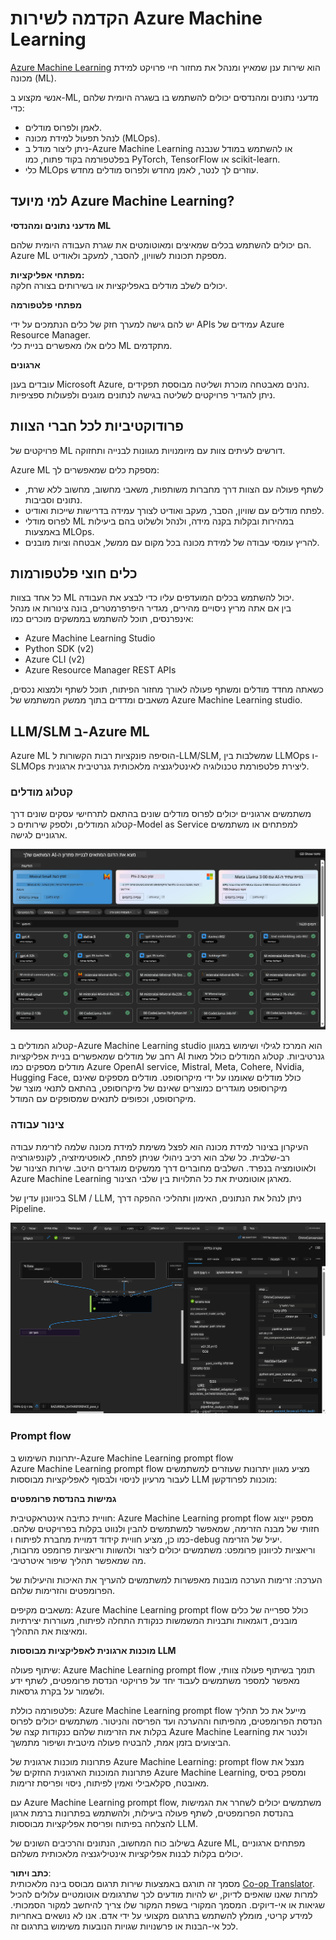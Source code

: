 <!--
CO_OP_TRANSLATOR_METADATA:
{
  "original_hash": "7fe541373802e33568e94e13226d463c",
  "translation_date": "2025-05-09T22:21:46+00:00",
  "source_file": "md/03.FineTuning/Introduce_AzureML.md",
  "language_code": "he"
}
-->
# **הקדמה לשירות Azure Machine Learning**

[Azure Machine Learning](https://ml.azure.com?WT.mc_id=aiml-138114-kinfeylo) הוא שירות ענן שמאיץ ומנהל את מחזור חיי פרויקט למידת מכונה (ML).

אנשי מקצוע ב-ML, מדעני נתונים ומהנדסים יכולים להשתמש בו בשגרה היומית שלהם כדי:

- לאמן ולפרוס מודלים.  
- לנהל תפעול למידת מכונה (MLOps).  
- ניתן ליצור מודל ב-Azure Machine Learning או להשתמש במודל שנבנה בפלטפורמה בקוד פתוח, כמו PyTorch, TensorFlow או scikit-learn.  
- כלי MLOps עוזרים לך לנטר, לאמן מחדש ולפרוס מודלים מחדש.

## למי מיועד Azure Machine Learning?

**מדעני נתונים ומהנדסי ML**

הם יכולים להשתמש בכלים שמאיצים ומאוטומטים את שגרת העבודה היומית שלהם.  
Azure ML מספקת תכונות לשוויון, להסבר, למעקב ולאודיט.

**מפתחי אפליקציות:**  
יכולים לשלב מודלים באפליקציות או בשירותים בצורה חלקה.

**מפתחי פלטפורמה**

יש להם גישה למערך חזק של כלים הנתמכים על ידי APIs עמידים של Azure Resource Manager.  
כלים אלו מאפשרים בניית כלי ML מתקדמים.

**ארגונים**

עובדים בענן Microsoft Azure, נהנים מאבטחה מוכרת ושליטה מבוססת תפקידים.  
ניתן להגדיר פרויקטים לשליטה בגישה לנתונים מוגנים ולפעולות ספציפיות.

## פרודוקטיביות לכל חברי הצוות  
פרויקטים של ML דורשים לעיתים צוות עם מיומנויות מגוונות לבנייה ותחזוקה.

Azure ML מספקת כלים שמאפשרים לך:  
- לשתף פעולה עם הצוות דרך מחברות משותפות, משאבי מחשוב, מחשוב ללא שרת, נתונים וסביבות.  
- לפתח מודלים עם שוויון, הסבר, מעקב ואודיט לצורך עמידה בדרישות שייכות ואודיט.  
- לפרוס מודלי ML במהירות ובקלות בקנה מידה, ולנהל ולשלוט בהם ביעילות באמצעות MLOps.  
- להריץ עומסי עבודה של למידת מכונה בכל מקום עם ממשל, אבטחה וציות מובנים.

## כלים חוצי פלטפורמות

כל אחד בצוות ML יכול להשתמש בכלים המועדפים עליו כדי לבצע את העבודה.  
בין אם אתה מריץ ניסויים מהירים, מגדיר היפרפרמטרים, בונה צינורות או מנהל אינפרנסים, תוכל להשתמש בממשקים מוכרים כמו:  
- Azure Machine Learning Studio  
- Python SDK (v2)  
- Azure CLI (v2)  
- Azure Resource Manager REST APIs

כשאתה מחדד מודלים ומשתף פעולה לאורך מחזור הפיתוח, תוכל לשתף ולמצוא נכסים, משאבים ומדדים בתוך ממשק המשתמש של Azure Machine Learning studio.

## **LLM/SLM ב-Azure ML**

Azure ML הוסיפה פונקציות רבות הקשורות ל-LLM/SLM, שמשלבות בין LLMOps ו-SLMOps ליצירת פלטפורמת טכנולוגיה לאינטליגנציה מלאכותית גנרטיבית ארגונית.

### **קטלוג מודלים**

משתמשים ארגוניים יכולים לפרוס מודלים שונים בהתאם לתרחישי עסקים שונים דרך קטלוג המודלים, ולספק שירותים כ-Model as Service למפתחים או משתמשים ארגוניים לגישה.

![models](../../../../translated_images/models.2450411eac222e539ffb55785a8f550d01be1030bd8eb67c9c4f9ae4ca5d64be.he.png)

קטלוג המודלים ב-Azure Machine Learning studio הוא המרכז לגילוי ושימוש במגוון רחב של מודלים שמאפשרים בניית אפליקציות AI גנרטיביות. קטלוג המודלים כולל מאות מודלים מספקים כמו Azure OpenAI service, Mistral, Meta, Cohere, Nvidia, Hugging Face, כולל מודלים שאומנו על ידי מיקרוסופט. מודלים מספקים שאינם מיקרוסופט מוגדרים כמוצרים שאינם של מיקרוסופט, בהתאם לתנאי מוצר של מיקרוסופט, וכפופים לתנאים שמסופקים עם המודל.

### **צינור עבודה**

העיקרון בצינור למידת מכונה הוא לפצל משימת למידת מכונה שלמה לזרימת עבודה רב-שלבית. כל שלב הוא רכיב ניהולי שניתן לפתח, לאופטימיזציה, לקונפיגורציה ולאוטומציה בנפרד. השלבים מחוברים דרך ממשקים מוגדרים היטב. שירות הצינור של Azure Machine Learning מארגן אוטומטית את כל התלויות בין שלבי הצינור.

בכיוונון עדין של SLM / LLM, ניתן לנהל את הנתונים, האימון ותהליכי ההפקה דרך Pipeline.

![finetuning](../../../../translated_images/finetuning.b52e4aa971dfd8d3c668db913a2b419380533bd3a920d227ec19c078b7b3f309.he.png)

### **Prompt flow**

יתרונות השימוש ב-Azure Machine Learning prompt flow  
Azure Machine Learning prompt flow מציע מגוון יתרונות שעוזרים למשתמשים לעבור מרעיון לניסוי ולבסוף לאפליקציות מבוססות LLM מוכנות לפרודקשן:

**גמישות בהנדסת פרומפטים**

חוויית כתיבה אינטראקטיבית: Azure Machine Learning prompt flow מספק ייצוג חזותי של מבנה הזרימה, שמאפשר למשתמשים להבין ולנווט בקלות בפרויקטים שלהם. כמו כן, מציע חוויית קידוד דמויית מחברת לפיתוח ו-debug יעיל של הזרימה.  
וריאציות לכיוונון פרומפט: משתמשים יכולים ליצור ולהשוות וריאציות פרומפט מרובות, מה שמאפשר תהליך שיפור איטרטיבי.

הערכה: זרימות הערכה מובנות מאפשרות למשתמשים להעריך את האיכות והיעילות של הפרומפטים והזרימות שלהם.

משאבים מקיפים: Azure Machine Learning prompt flow כולל ספרייה של כלים מובנים, דוגמאות ותבניות המשמשות כנקודת התחלה לפיתוח, מעוררות יצירתיות ומאיצות את התהליך.

**מוכנות ארגונית לאפליקציות מבוססות LLM**

שיתוף פעולה: Azure Machine Learning prompt flow תומך בשיתוף פעולה צוותי, מאפשר למספר משתמשים לעבוד יחד על פרויקטי הנדסת פרומפטים, לשתף ידע ולשמור על בקרת גרסאות.

פלטפורמה כוללת: Azure Machine Learning prompt flow מייעל את כל תהליך הנדסת הפרומפטים, מהפיתוח וההערכה ועד הפריסה והניטור. משתמשים יכולים לפרוס בקלות את הזרימות שלהם כנקודות קצה של Azure Machine Learning ולנטר את הביצועים בזמן אמת, להבטיח פעולה מיטבית ושיפור מתמשך.

פתרונות מוכנות ארגונית של Azure Machine Learning: prompt flow מנצל את פתרונות המוכנות הארגונית החזקים של Azure Machine Learning, ומספק בסיס מאובטח, סקלאבילי ואמין לפיתוח, ניסוי ופריסת זרימות.

עם Azure Machine Learning prompt flow, משתמשים יכולים לשחרר את הגמישות בהנדסת הפרומפטים, לשתף פעולה ביעילות, ולהשתמש בפתרונות ברמת ארגון להצלחה בפיתוח ופריסת אפליקציות מבוססות LLM.

בשילוב כוח המחשוב, הנתונים והרכיבים השונים של Azure ML, מפתחים ארגוניים יכולים בקלות לבנות אפליקציות אינטיליגנציה מלאכותית משלהם.

**כתב ויתור**:  
מסמך זה תורגם באמצעות שירות תרגום מבוסס בינה מלאכותית [Co-op Translator](https://github.com/Azure/co-op-translator). למרות שאנו שואפים לדיוק, יש להיות מודעים לכך שתרגומים אוטומטיים עלולים להכיל שגיאות או אי-דיוקים. המסמך המקורי בשפת המקור שלו צריך להיחשב למקור הסמכותי. למידע קריטי, מומלץ להשתמש בתרגום מקצועי על ידי אדם. אנו לא נושאים באחריות לכל אי-הבנות או פרשנויות שגויות הנובעות משימוש בתרגום זה.